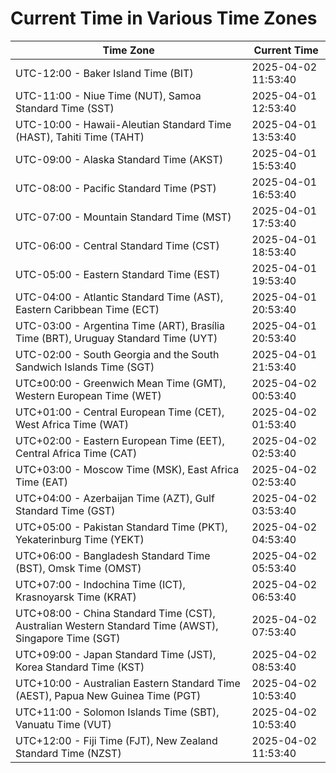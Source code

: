 # Current Time in Various Time Zones

| Time Zone | Current Time |
|-----------|--------------|
| UTC-12:00 - Baker Island Time (BIT) | 2025-04-02 11:53:40 |
| UTC-11:00 - Niue Time (NUT), Samoa Standard Time (SST) | 2025-04-01 12:53:40 |
| UTC-10:00 - Hawaii-Aleutian Standard Time (HAST), Tahiti Time (TAHT) | 2025-04-01 13:53:40 |
| UTC-09:00 - Alaska Standard Time (AKST) | 2025-04-01 15:53:40 |
| UTC-08:00 - Pacific Standard Time (PST) | 2025-04-01 16:53:40 |
| UTC-07:00 - Mountain Standard Time (MST) | 2025-04-01 17:53:40 |
| UTC-06:00 - Central Standard Time (CST) | 2025-04-01 18:53:40 |
| UTC-05:00 - Eastern Standard Time (EST) | 2025-04-01 19:53:40 |
| UTC-04:00 - Atlantic Standard Time (AST), Eastern Caribbean Time (ECT) | 2025-04-01 20:53:40 |
| UTC-03:00 - Argentina Time (ART), Brasília Time (BRT), Uruguay Standard Time (UYT) | 2025-04-01 20:53:40 |
| UTC-02:00 - South Georgia and the South Sandwich Islands Time (SGT) | 2025-04-01 21:53:40 |
| UTC±00:00 - Greenwich Mean Time (GMT), Western European Time (WET) | 2025-04-02 00:53:40 |
| UTC+01:00 - Central European Time (CET), West Africa Time (WAT) | 2025-04-02 01:53:40 |
| UTC+02:00 - Eastern European Time (EET), Central Africa Time (CAT) | 2025-04-02 02:53:40 |
| UTC+03:00 - Moscow Time (MSK), East Africa Time (EAT) | 2025-04-02 02:53:40 |
| UTC+04:00 - Azerbaijan Time (AZT), Gulf Standard Time (GST) | 2025-04-02 03:53:40 |
| UTC+05:00 - Pakistan Standard Time (PKT), Yekaterinburg Time (YEKT) | 2025-04-02 04:53:40 |
| UTC+06:00 - Bangladesh Standard Time (BST), Omsk Time (OMST) | 2025-04-02 05:53:40 |
| UTC+07:00 - Indochina Time (ICT), Krasnoyarsk Time (KRAT) | 2025-04-02 06:53:40 |
| UTC+08:00 - China Standard Time (CST), Australian Western Standard Time (AWST), Singapore Time (SGT) | 2025-04-02 07:53:40 |
| UTC+09:00 - Japan Standard Time (JST), Korea Standard Time (KST) | 2025-04-02 08:53:40 |
| UTC+10:00 - Australian Eastern Standard Time (AEST), Papua New Guinea Time (PGT) | 2025-04-02 10:53:40 |
| UTC+11:00 - Solomon Islands Time (SBT), Vanuatu Time (VUT) | 2025-04-02 10:53:40 |
| UTC+12:00 - Fiji Time (FJT), New Zealand Standard Time (NZST) | 2025-04-02 11:53:40 |
